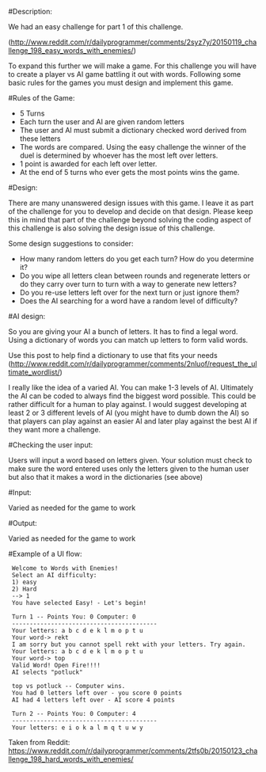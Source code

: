 #Description:

We had an easy challenge for part 1 of this challenge. 

(http://www.reddit.com/r/dailyprogrammer/comments/2syz7y/20150119_challenge_198_easy_words_with_enemies/)

To expand this further we will make a game. For this challenge you will have to create a player vs AI game battling it out with words. Following some basic rules for the games you must design and implement this game.

#Rules of the Game:

* 5 Turns
* Each turn the user and AI are given random letters
* The user and AI must submit a dictionary checked word derived from these letters
* The words are compared. Using the easy challenge the winner of the duel is determined by whoever has the most left over letters.
* 1 point is awarded for each left over letter.
* At the end of 5 turns who ever gets the most points wins the game.

#Design:

There are many unanswered design issues with this game. I leave it as part of the challenge for you to develop and decide on that design. Please keep this in mind that part of the challenge beyond solving the coding aspect of this challenge is also solving the design issue of this challenge.

Some design suggestions to consider:

* How many random letters do you get each turn? How do you determine it?
* Do you wipe all letters clean between rounds and regenerate letters or do they carry over turn to turn with a way to generate new letters?
* Do you re-use letters left over for the next turn or just ignore them?
* Does the AI searching for a word have a random level of difficulty? 

#AI design:

So you are giving your AI a bunch of letters. It has to find a legal word. Using a dictionary of words you can match up letters to form valid words.

Use this post to help find a dictionary to use that fits your needs (http://www.reddit.com/r/dailyprogrammer/comments/2nluof/request_the_ultimate_wordlist/)

I really like the idea of a varied AI. You can make 1-3 levels of AI. Ultimately the AI can be coded to always find the biggest word possible. This could be rather difficult for a human to play against. I would suggest developing at least 2 or 3 different levels of AI (you  might have to dumb down the AI) so that players can play against an easier AI and later play against the best AI if they want more a challenge.

#Checking the user input:

Users will input a word based on letters given. Your solution must check to make sure the word entered uses only the letters given to the human user but also that it makes a word in the dictionaries (see above)

#Input: 

Varied as needed for the game to work

#Output:

Varied as needed for the game to work

#Example of a UI flow:

     Welcome to Words with Enemies!
     Select an AI difficulty:
     1) easy
     2) Hard
     --> 1
     You have selected Easy! - Let's begin!
     
     Turn 1 -- Points You: 0 Computer: 0
     -----------------------------------------
     Your letters: a b c d e k l m o p t u
     Your word-> rekt
     I am sorry but you cannot spell rekt with your letters. Try again.
     Your letters: a b c d e k l m o p t u
     Your word-> top
     Valid Word! Open Fire!!!!
     AI selects "potluck"

     top vs potluck -- Computer wins.
     You had 0 letters left over - you score 0 points
     AI had 4 letters left over - AI score 4 points
     
     Turn 2 -- Points You: 0 Computer: 4
     -----------------------------------------
     Your letters: e i o k a l m q t u w y


Taken from Reddit: https://www.reddit.com/r/dailyprogrammer/comments/2tfs0b/20150123_challenge_198_hard_words_with_enemies/